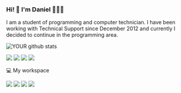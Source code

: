 ### Hi! 👋 I'm Daniel 👨🏻‍💻

<!--
**DanielMoura91/DanielMoura91** is a ✨ _special_ ✨ repository because its `README.md` (this file) appears on your GitHub profile.

Here are some ideas to get you started:

- 🔭 I’m currently working on ...
- 🌱 I’m currently learning ...
- 👯 I’m looking to collaborate on ...
- 🤔 I’m looking for help with ...
- 💬 Ask me about ...
- 📫 How to reach me: ...
- 😄 Pronouns: ...
- ⚡ Fun fact: ...
-->

I am a student of programming and computer technician. I have been working with Technical Support since December 2012 and currently 
I decided to continue in the programming area.

![YOUR github stats](https://github-readme-stats.vercel.app/api?username=DanielMoura91)

[<img src="https://img.shields.io/badge/WhatsApp-25D366?style=for-the-badge&logo=whatsapp&logoColor=white" />](http://api.whatsapp.com/send?phone=5527981344224&text=Ola+Daniel) [<img src="https://img.shields.io/badge/medium-%2312100E.svg?&style=for-the-badge&logo=medium&logoColor=white" />](https://medium.com/@daniel-m-alves) [<img src="https://img.shields.io/badge/linkedin-%230077B5.svg?&style=for-the-badge&logo=linkedin&logoColor=white" />](https://www.linkedin.com/in/daniel-moura-343680221/) [<img src="https://img.shields.io/badge/Gmail-D14836?style=for-the-badge&logo=gmail&logoColor=white" />](mailto:danielmoura.tech@gmail.com)

💻 My workspace

[<img src="https://img.shields.io/badge/Windows-0078D6?style=for-the-badge&logo=windows&logoColor=white" />]() [<img src="https://img.shields.io/badge/Intel-Xeon_E5_2670-0071C5?style=for-the-badge&logo=intel&logoColor=white" />]()
[<img src="https://img.shields.io/badge/RAM-16GB-0071C5?style=for-the-badge&logo=intel&logoColor=white" />]() [<img src="https://img.shields.io/badge/NVIDIA-GT_710-76B900?style=for-the-badge&logo=nvidia&logoColor=white" />]()

